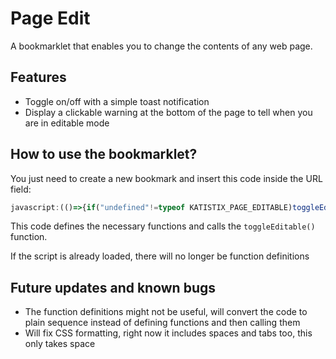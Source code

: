 # Page Edit

A bookmarklet that enables you to change the contents of any web page.

## Features

- Toggle on/off with a simple toast notification
- Display a clickable warning at the bottom of the page to tell when you are in editable mode

## How to use the bookmarklet?

You just need to create a new bookmark and insert this code inside the URL field:

```js
javascript:(()=>{if("undefined"!=typeof KATISTIX_PAGE_EDITABLE)toggleEditable();else{let e="\n    .toast {\n        height: 50px;\n        width: 100%;\n        position: fixed;\n        left: 0;\n        right: 0;\n        bottom: -50px;\n        background: #000;\n        color: #fff;\n        text-align: center;\n        font-size: 20px;\n        line-height: 50px;\n        z-index: 9999;\n        opacity: 0.8;\n        transition: all 0.5s ease;\n    }\n    .show {\n        bottom: 0px;\n    }\n    .editableWarning {\n        padding: 5px 10px;\n        position: fixed;\n        bottom: 20px;\n        left: 20px;\n        height: 30px;\n        background: #f7c034;\n        color: #000;\n        text-align: center;\n        line-height: 30px;\n        z-index: 9999;\n        border-radius: 5px;\n        cursor: pointer;\n    }\n    ";const n=2e3;function loadCss(){let n=document.createElement("style");n.innerHTML=e,document.head.appendChild(n)}function toggleEditable(){loadCss(),toggleWarning();let e="true"==document.body.contentEditable?"false":"true";document.body.contentEditable=e,showToast("true"==e?"Editable mode enabled.":"Editable mode disabled.")}function toggleWarning(){if(document.body.getElementsByClassName("editableWarning").length>0){document.body.getElementsByClassName("editableWarning")[0].remove()}else{let e=document.createElement("div");e.classList.add("editableWarning"),e.onclick=toggleEditable,e.innerHTML="Editable mode is enabled. Click to disable.",document.body.appendChild(e)}}function showToast(e){let t=document.createElement("div");t.classList.add("toast"),t.innerHTML=e,document.body.appendChild(t),setTimeout((function(){t.classList.add("show")}),100),setTimeout((function(){t.classList.remove("show")}),n),setTimeout((function(){t.remove()}),n+500)}toggleEditable()}})();
```

This code defines the necessary functions and calls the `toggleEditable()` function.

If the script is already loaded, there will no longer be function definitions

## Future updates and known bugs

- The function definitions might not be useful, will convert the code to plain sequence instead of defining functions and then calling them
- Will fix CSS formatting, right now it includes spaces and tabs too, this only takes space
